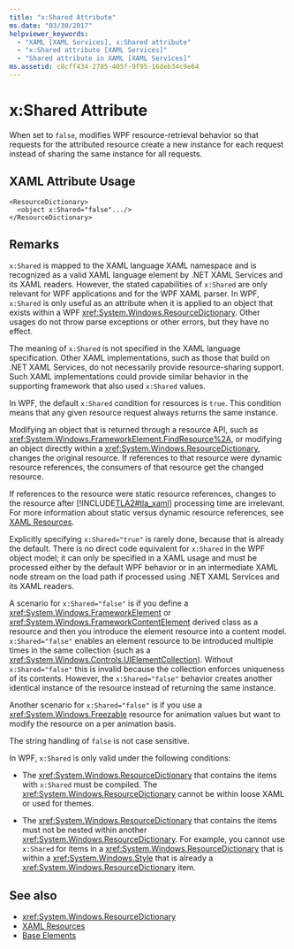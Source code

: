 ```yaml
---
title: "x:Shared Attribute"
ms.date: "03/30/2017"
helpviewer_keywords: 
  - "XAML [XAML Services], x:Shared attribute"
  - "x:Shared attribute [XAML Services]"
  - "Shared attribute in XAML [XAML Services]"
ms.assetid: c8cff434-2785-405f-9f95-16deb34c9e64
---
```

# x:Shared Attribute

When set to `false`, modifies WPF resource-retrieval behavior so that requests for the attributed resource create a new instance for each request instead of sharing the same instance for all requests.

## XAML Attribute Usage

```xaml
<ResourceDictionary>
  <object x:Shared="false".../>
</ResourceDictionary>
```

## Remarks

`x:Shared` is mapped to the XAML language XAML namespace and is recognized as a valid XAML language element by .NET XAML Services and its XAML readers. However, the stated capabilities of `x:Shared` are only relevant for WPF applications and for the WPF XAML parser. In WPF, `x:Shared` is only useful as an attribute when it is applied to an object that exists within a WPF <xref:System.Windows.ResourceDictionary>. Other usages do not throw parse exceptions or other errors, but they have no effect.

The meaning of `x:Shared` is not specified in the XAML language specification. Other XAML implementations, such as those that build on .NET XAML Services, do not necessarily provide resource-sharing support. Such XAML implementations could provide similar behavior in the supporting framework that also used `x:Shared` values.

In WPF, the default `x:Shared` condition for resources is `true`. This condition means that any given resource request always returns the same instance.

Modifying an object that is returned through a resource API, such as <xref:System.Windows.FrameworkElement.FindResource%2A>, or modifying an object directly within a <xref:System.Windows.ResourceDictionary>, changes the original resource. If references to that resource were dynamic resource references, the consumers of that resource get the changed resource.

If references to the resource were static resource references, changes to the resource after [!INCLUDE[TLA2#tla_xaml](../includes/tla2sharptla-xaml-md.md)] processing time are irrelevant. For more information about static versus dynamic resource references, see [XAML Resources](../fundamentals/xaml-resources-define.md).

Explicitly specifying `x:Shared="true"` is rarely done, because that is already the default. There is no direct code equivalent for `x:Shared` in the WPF object model; it can only be specified in a XAML usage and must be processed either by the default WPF behavior or in an intermediate XAML node stream on the load path if processed using .NET XAML Services and its XAML readers.

A scenario for `x:Shared="false"` is if you define a <xref:System.Windows.FrameworkElement> or <xref:System.Windows.FrameworkContentElement> derived class as a resource and then you introduce the element resource into a content model. `x:Shared="false"` enables an element resource to be introduced multiple times in the same collection (such as a <xref:System.Windows.Controls.UIElementCollection>). Without `x:Shared="false"` this is invalid because the collection enforces uniqueness of its contents. However, the `x:Shared="false"` behavior creates another identical instance of the resource instead of returning the same instance.

Another scenario for `x:Shared="false"` is if you use a <xref:System.Windows.Freezable> resource for animation values but want to modify the resource on a per animation basis.

The string handling of `false` is not case sensitive.

In WPF, `x:Shared` is only valid under the following conditions:

- The <xref:System.Windows.ResourceDictionary> that contains the items with `x:Shared` must be compiled. The <xref:System.Windows.ResourceDictionary> cannot be within loose XAML or used for themes.

- The <xref:System.Windows.ResourceDictionary> that contains the items must not be nested within another <xref:System.Windows.ResourceDictionary>. For example, you cannot use `x:Shared` for items in a <xref:System.Windows.ResourceDictionary> that is within a <xref:System.Windows.Style> that is already a <xref:System.Windows.ResourceDictionary> item.

## See also

- <xref:System.Windows.ResourceDictionary>
- [XAML Resources](../fundamentals/xaml-resources-define.md)
- [Base Elements](../../framework/wpf/advanced/base-elements.md)
